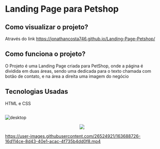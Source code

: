 # Landing Page para Petshop


## Como visualizar o projeto?
Através do link https://jonathancosta746.github.io/Landing-Page-Petshop/

## Como funciona o projeto?
O Projeto é uma Landing Page criada para PetShop, onde a página é dividida em duas áreas, sendo uma dedicada para o texto chamada com botão de contato, e na área a direita uma imagem do negócio

## Tecnologias Usadas
HTML e CSS


##

![desktop](https://user-images.githubusercontent.com/26524921/163688147-a1c37673-d34e-46d3-bc58-07e24ff6edae.png)

<p align="center">
  <img src="https://user-images.githubusercontent.com/26524921/163688150-645ed8b2-9bf0-4c4d-859e-f439ee2b930f.png">
</p>

https://user-images.githubusercontent.com/26524921/163688726-16d114ce-8d43-40e1-acac-4f735b4dd0f8.mp4


